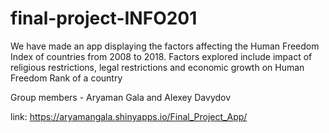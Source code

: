 # final-project-INFO201
We have made an app displaying the factors affecting the Human Freedom Index of countries from 2008 to 2018. 
Factors explored include impact of religious restrictions, legal restrictions and economic growth on Human Freedom Rank of a country

Group members - Aryaman Gala and Alexey Davydov

link: https://aryamangala.shinyapps.io/Final_Project_App/
